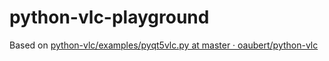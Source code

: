python-vlc-playground
=====================
Based on [python-vlc/examples/pyqt5vlc.py at master · oaubert/python-vlc](https://github.com/oaubert/python-vlc/blob/master/examples/pyqt5vlc.py)
